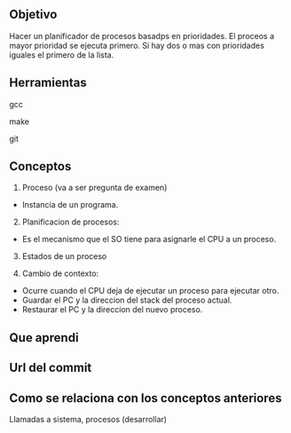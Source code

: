 ## Objetivo
Hacer un planificador de procesos basadps en prioridades.
El proceos a mayor prioridad se ejecuta primero.
Si hay dos o mas con prioridades iguales el primero de la lista.

## Herramientas
gcc

make

git

## Conceptos
1) Proceso (va a ser pregunta de examen)
  + Instancia de un programa.

2) Planificacion de procesos:
  + Es el mecanismo que el SO tiene para asignarle el CPU a un proceso.

3) Estados de un proceso

4) Cambio de contexto:
  + Ocurre cuando el CPU deja de ejecutar un proceso para ejecutar otro.
  + Guardar el PC y la direccion del stack del proceso actual.
  + Restaurar el PC y la direccion del nuevo proceso.

## Que aprendi


## Url del commit

## Como se relaciona con los conceptos anteriores
Llamadas a sistema, procesos (desarrollar)
